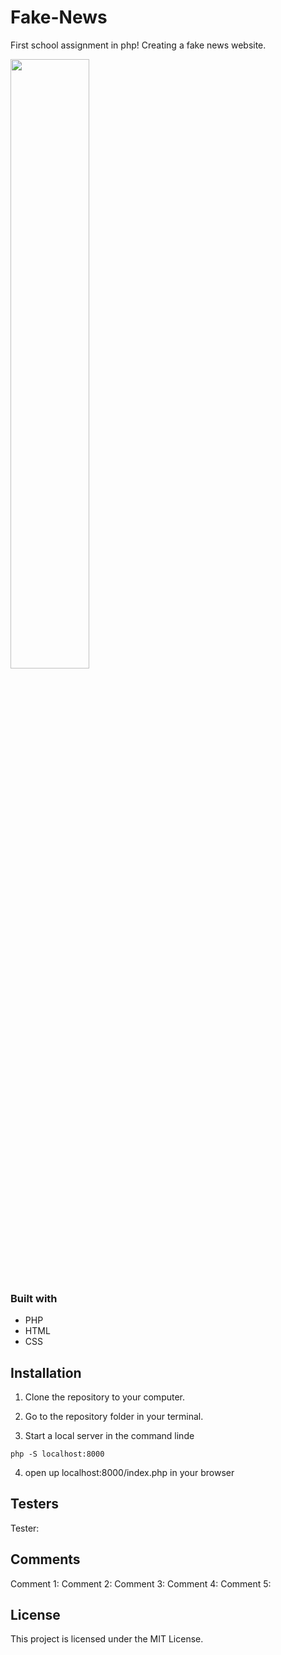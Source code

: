 # Fake-News
First school assignment in php! Creating a fake news website. 

<img src="https://giphy.com/gifs/AnimationOnFOX-the-simpsons-screenless-JUXS6l5rcBWWszBPw7" width="50%">

### Built with
- PHP
- HTML
- CSS

## Installation 

1. Clone the repository to your computer.

2. Go to the repository folder in your terminal. 

3. Start a local server in the command linde 

```
php -S localhost:8000
```

4. open up localhost:8000/index.php in your browser


## Testers

Tester:

## Comments 

Comment 1: 
Comment 2: 
Comment 3: 
Comment 4: 
Comment 5: 



## License
This project is licensed under the MIT License.